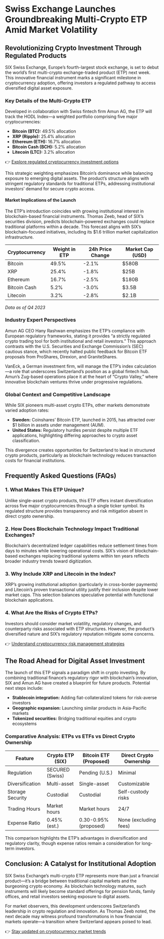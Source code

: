 # Swiss Exchange Launches Groundbreaking Multi-Crypto ETP Amid Market Volatility  

## Revolutionizing Crypto Investment Through Regulated Products  

SIX Swiss Exchange, Europe’s fourth-largest stock exchange, is set to debut the world’s first multi-crypto exchange-traded product (ETP) next week. This innovative financial instrument marks a significant milestone in cryptocurrency adoption, offering investors a regulated pathway to access diversified digital asset exposure.  

### Key Details of the Multi-Crypto ETP  

Developed in collaboration with Swiss fintech firm Amun AG, the ETP will track the HODL Index—a weighted portfolio comprising five major cryptocurrencies:  
- **Bitcoin (BTC):** 49.5% allocation  
- **XRP (Ripple):** 25.4% allocation  
- **Ethereum (ETH):** 16.7% allocation  
- **Bitcoin Cash (BCH):** 5.2% allocation  
- **Litecoin (LTC):** 3.2% allocation  

👉 [Explore regulated cryptocurrency investment options](https://bit.ly/okx-bonus)  

This strategic weighting emphasizes Bitcoin’s dominance while balancing exposure to emerging digital assets. The product’s structure aligns with stringent regulatory standards for traditional ETPs, addressing institutional investors’ demand for secure crypto access.  

#### Market Implications of the Launch  
The ETP’s introduction coincides with growing institutional interest in blockchain-based financial instruments. Thomas Zeeb, head of SIX’s securities division, predicts blockchain-powered exchanges could replace traditional platforms within a decade. This forecast aligns with SIX’s blockchain-focused initiatives, including its $1.6 trillion market capitalization infrastructure.  

| Cryptocurrency | Weight in ETP | 24h Price Change | Market Cap (USD) |  
|----------------|---------------|------------------|------------------|  
| Bitcoin        | 49.5%         | -2.1%            | $580B            |  
| XRP            | 25.4%         | -1.8%            | $25B             |  
| Ethereum       | 16.7%         | -2.5%            | $180B            |  
| Bitcoin Cash   | 5.2%          | -3.0%            | $3.5B            |  
| Litecoin       | 3.2%          | -2.8%            | $2.1B            |  

*Data as of Q4 2023*  

### Industry Expert Perspectives  

Amun AG CEO Hany Rashwan emphasizes the ETP’s compliance with European regulatory frameworks, stating it provides “a strictly regulated crypto trading tool for both institutional and retail investors.” This approach contrasts with the U.S. Securities and Exchange Commission’s (SEC) cautious stance, which recently halted public feedback for Bitcoin ETF proposals from ProShares, Direxion, and GraniteShares.  

VanEck, a German investment firm, will manage the ETP’s index calculation—a role that underscores Switzerland’s position as a global fintech hub. Amun’s Zug-based operations place it at the heart of “Crypto Valley,” where innovative blockchain ventures thrive under progressive regulations.  

### Global Context and Competitive Landscape  

While SIX pioneers multi-asset crypto ETPs, other markets demonstrate varied adoption rates:  
- **Sweden:** Coinshares’ Bitcoin ETP, launched in 2015, has attracted over $1 billion in assets under management (AUM).  
- **United States:** Regulatory hurdles persist despite multiple ETF applications, highlighting differing approaches to crypto asset classification.  

This divergence creates opportunities for Switzerland to lead in structured crypto products, particularly as blockchain technology reduces transaction costs for financial institutions.  

## Frequently Asked Questions (FAQs)  

### 1. What Makes This ETP Unique?  
Unlike single-asset crypto products, this ETP offers instant diversification across five major cryptocurrencies through a single ticker symbol. Its regulated structure provides transparency and risk mitigation absent in direct crypto ownership.  

### 2. How Does Blockchain Technology Impact Traditional Exchanges?  
Blockchain’s decentralized ledger capabilities reduce settlement times from days to minutes while lowering operational costs. SIX’s vision of blockchain-based exchanges replacing traditional systems within ten years reflects broader industry trends toward digitization.  

### 3. Why Include XRP and Litecoin in the Index?  
XRP’s growing institutional adoption (particularly in cross-border payments) and Litecoin’s proven transactional utility justify their inclusion despite lower market caps. This selection balances speculative potential with functional blockchain applications.  

### 4. What Are the Risks of Crypto ETPs?  
Investors should consider market volatility, regulatory changes, and counterparty risks associated with ETP structures. However, the product’s diversified nature and SIX’s regulatory reputation mitigate some concerns.  

👉 [Understand cryptocurrency risk management strategies](https://bit.ly/okx-bonus)  

## The Road Ahead for Digital Asset Investment  

The launch of this ETP signals a paradigm shift in crypto investing. By combining traditional finance’s regulatory rigor with blockchain’s innovation, SIX and Amun AG have created a blueprint for future products. Potential next steps include:  
- **Stablecoin integration:** Adding fiat-collateralized tokens for risk-averse investors  
- **Geographic expansion:** Launching similar products in Asia-Pacific markets  
- **Tokenized securities:** Bridging traditional equities and crypto ecosystems  

### Comparative Analysis: ETPs vs ETFs vs Direct Crypto Ownership  

| Feature                | Crypto ETP (SIX) | Bitcoin ETF (Proposed) | Direct Crypto Ownership |  
|------------------------|------------------|------------------------|-------------------------|  
| Regulation             | SECURED (Swiss)  | Pending (U.S.)         | Minimal                 |  
| Diversification        | Multi-asset      | Single-asset           | Customizable            |  
| Storage Security       | Custodial        | Custodial              | Self-custody risks      |  
| Trading Hours          | Market hours     | Market hours           | 24/7                    |  
| Expense Ratio          | 0.45% (est.)     | 0.30-0.95% (proposed)  | None (excluding fees)   |  

This comparison highlights the ETP’s advantages in diversification and regulatory clarity, though expense ratios remain a consideration for long-term investors.  

## Conclusion: A Catalyst for Institutional Adoption  

SIX Swiss Exchange’s multi-crypto ETP represents more than just a financial product—it’s a bridge between traditional capital markets and the burgeoning crypto economy. As blockchain technology matures, such instruments will likely become standard offerings for pension funds, family offices, and retail investors seeking exposure to digital assets.  

For market observers, this development underscores Switzerland’s leadership in crypto regulation and innovation. As Thomas Zeeb noted, the next decade may witness profound transformations in how financial markets operate—a transition where Switzerland appears poised to lead.  

👉 [Stay updated on cryptocurrency market trends](https://bit.ly/okx-bonus)  
